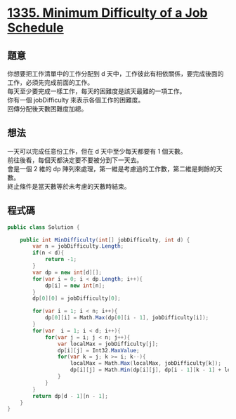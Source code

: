 # [1335. Minimum Difficulty of a Job Schedule](https://leetcode.com/problems/minimum-difficulty-of-a-job-schedule/)

## 題意

你想要把工作清單中的工作分配到 d 天中，工作彼此有相依關係，要完成後面的工作，必須先完成前面的工作。  
每天至少要完成一樣工作，每天的困難度是該天最難的一項工作。  
你有一個 jobDifficulty 來表示各個工作的困難度。  
回傳分配後天數困難度加總。

## 想法

一天可以完成任意份工作，但在 d 天中至少每天都要有 1 個天數。  
前往後看，每個天都決定要不要被分到下一天去。  
會是一個 2 維的 dp 陣列來處理，第一維是考慮過的工作數，第二維是剩餘的天數。  
終止條件是當天數等於未考慮的天數時結束。

## 程式碼

```csharp
public class Solution {

    public int MinDifficulty(int[] jobDifficulty, int d) {
        var n = jobDifficulty.Length;
        if(n < d){
            return -1;
        }
        var dp = new int[d][];
        for(var i = 0; i < dp.Length; i++){
            dp[i] = new int[n];
        }
        dp[0][0] = jobDifficulty[0];

        for(var i = 1; i < n; i++){
            dp[0][i] = Math.Max(dp[0][i - 1], jobDifficulty[i]);
        }
        for(var  i = 1; i < d; i++){
            for(var j = i; j < n; j++){
                var localMax = jobDifficulty[j];
                dp[i][j] = Int32.MaxValue;
                for(var k = j; k >= i; k--){
                    localMax = Math.Max(localMax, jobDifficulty[k]);
                    dp[i][j] = Math.Min(dp[i][j], dp[i - 1][k - 1] + localMax);
                }
            }
        }
        return dp[d - 1][n - 1];
    }
}
```
